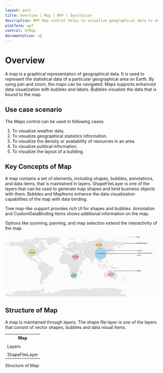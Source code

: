 ```yaml
---
layout: post
title: Overview | Map | WPF | Syncfusion
description: WPF Map control helps to visualize geographical data or any arbitrary shape. It also shows the statistical data of a particular geographical area on earth.
platform: wpf
control: SfMap
documentation: ug
---
```


# Overview

A map is a graphical representation of geographical data. It is used to represent the statistical data of a particular geographical area on Earth. By using pan and zoom, the maps can be navigated. Maps supports enhanced data visualization with bubbles and labels. Bubbles visualize the data that is bound to the map.

## Use case scenario

The Maps control can be used in following cases:

1. To visualize weather data.
2. To visualize geographical statistics information.
3. To visualize the density or availability of resources in an area.
4. To visualize political information.
5. To visualize the layout of a building.

## Key Concepts of Map


A map contains a set of elements, including shapes, bubbles, annotations, and data items, that is maintained in layers. ShapeFileLayer is one of the layers that can be used to generate map shapes and bind business objects with them. Bubbles and MapItems enhance the data visualization capabilities of the map with data binding.

Tree map-like support provides rich UI for shapes and bubbles. Annotation and CustomDataBinding items shows additional information on the map.

Options like zooming, panning, and map selection extend the interactivity of the map.

![Maps - Overview](Overview_images/Overview_img1.png)



## Structure of Map

A map is maintained through layers. The shape file layer is one of the layers that consist of vector shapes, bubbles and data visual items.

<table>
<tr>
<th>
Map</th></tr>
<tr>
<td>
</td></tr>
<tr>
<td>
Layers</td></tr>
<tr>
<td>
</td></tr>
<tr>
<td>
ShapeFileLayer</td></tr>
</table>

Structure of Map

